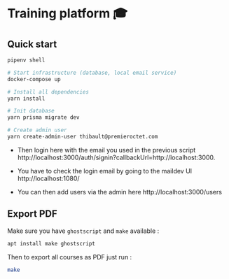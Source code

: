 # Training platform 🎓

## Quick start

```bash
pipenv shell

# Start infrastructure (database, local email service)
docker-compose up

# Install all dependencies
yarn install

# Init database
yarn prisma migrate dev

# Create admin user
yarn create-admin-user thibault@premieroctet.com
```

- Then login here with the email you used in the previous script
  http://localhost:3000/auth/signin?callbackUrl=http://localhost:3000.

- You have to check the login email by going to the maildev UI
  http://localhost:1080/

- You can then add users via the admin here http://localhost:3000/users

## Export PDF

Make sure you have `ghostscript` and `make` available :

```bash
apt install make ghostscript
```

Then to export all courses as PDF just run :

```bash
make
```
